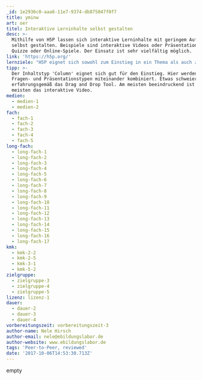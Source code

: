 ```yaml
---
_id: 1e2936c0-aaa6-11e7-9374-db875047f0f7
title: yminw
art: oer
titel: Interaktive Lerninhalte selbst gestalten
desc: >-
  Mithilfe von H5P lassen sich interaktive Lerninhalte mit geringem Aufwand
  selbst gestalten. Beispiele sind interaktive Videos oder Präsentationen,
  Quizze oder Online-Spiele. Der Einsatz ist sehr vielfältig möglich.
link: 'https://h5p.org/'
lernziele: "H5P eignet sich sowohl zum Einstieg in ein Thema als auch zum Überprüfen von Lerninhalten. Die Materialien können sowohl von Lehrenden als auch von SchülerInnen selbst gestaltet werden. Bei der eigenen Erstellung und Veröffentlichung erfahren SchülerInnen Selbstwirksamkeit bei der digitalen Mediengestaltung. Die so erstellten Materialien können z.B. in Rahmen von Peer-to-Peer Ansätzen verwendet werden. \r\nDie Erstellung von H5P-Inhalten ist sowohl auf der H5P Website möglich. Zudem kann das Tool als Plugin in eine eigene Moodle-, Wordpress- oder Drupal-Installation integriert werden."
tipp: >-
  Der Inhaltstyp 'Column' eignet sich gut für den Einstieg. Hier werden mehrere
  Fragen- und Präsentationstypen miteinander kombiniert. Etwas schweieriger ist
  erfahrungsgemäß das Drag and Drop Tool. Am meisten beeindruckend ist für die
  meisten das interaktive Video.
medien:
  - medien-1
  - medien-2
fach:
  - fach-1
  - fach-2
  - fach-3
  - fach-4
  - fach-5
long-fach:
  - long-fach-1
  - long-fach-2
  - long-fach-3
  - long-fach-4
  - long-fach-5
  - long-fach-6
  - long-fach-7
  - long-fach-8
  - long-fach-9
  - long-fach-10
  - long-fach-11
  - long-fach-12
  - long-fach-13
  - long-fach-14
  - long-fach-15
  - long-fach-16
  - long-fach-17
kmk:
  - kmk-2-2
  - kmk-2-5
  - kmk-3-1
  - kmk-5-2
zielgruppe:
  - zielgruppe-3
  - zielgruppe-4
  - zielgruppe-5
lizenz: lizenz-1
dauer:
  - dauer-2
  - dauer-3
  - dauer-4
vorbereitungszeit: vorbereitungszeit-3
author-name: Nele Hirsch
author-email: nele@ebildungslabor.de
author-website: www.ebildungslabor.de
tags: 'Peer-to-Peer, reviewed'
date: '2017-10-06T14:53:30.713Z'
---
```

empty
